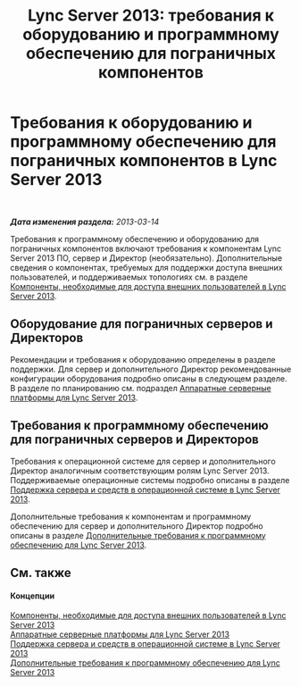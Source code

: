 ﻿---
title: 'Lync Server 2013: требования к оборудованию и программному обеспечению для пограничных компонентов'
TOCTitle: Требования к оборудованию и программному обеспечению для пограничных компонентов
ms:assetid: beac1140-e303-488a-ac9f-fc86dcb1987d
ms:mtpsurl: https://technet.microsoft.com/ru-ru/library/Gg412931(v=OCS.15)
ms:contentKeyID: 49311007
ms.date: 07/21/2017
mtps_version: v=OCS.15
ms.translationtype: HT
---

# Требования к оборудованию и программному обеспечению для пограничных компонентов в Lync Server 2013

 

_**Дата изменения раздела:** 2013-03-14_

Требования к программному обеспечению и оборудованию для пограничных компонентов включают требования к компонентам Lync Server 2013 ПО, сервер и Директор (необязательно). Дополнительные сведения о компонентах, требуемых для поддержки доступа внешних пользователей, и поддерживаемых топологиях см. в разделе [Компоненты, необходимые для доступа внешних пользователей в Lync Server 2013](lync-server-2013-components-required-for-external-user-access.md).

## Оборудование для пограничных серверов и Директоров

Рекомендации и требования к оборудованию определены в разделе поддержки. Для сервер и дополнительного Директор рекомендованные конфигурации оборудования подробно описаны в следующем разделе. В разделе по планированию см. подраздел [Аппаратные серверные платформы для Lync Server 2013](lync-server-2013-server-hardware-platforms.md).

## Требования к программному обеспечению для пограничных серверов и Директоров

Требования к операционной системе для сервер и дополнительного Директор аналогичным соответствующим ролям Lync Server 2013. Поддерживаемые операционные системы подробно описаны в разделе [Поддержка сервера и средств в операционной системе в Lync Server 2013](lync-server-2013-server-and-tools-operating-system-support.md).

Дополнительные требования к компонентам и программному обеспечению для сервер и дополнительного Директор подробно описаны в разделе [Дополнительные требования к программному обеспечению для Lync Server 2013](lync-server-2013-additional-software-requirements.md).

## См. также

#### Концепции

[Компоненты, необходимые для доступа внешних пользователей в Lync Server 2013](lync-server-2013-components-required-for-external-user-access.md)  
[Аппаратные серверные платформы для Lync Server 2013](lync-server-2013-server-hardware-platforms.md)  
[Поддержка сервера и средств в операционной системе в Lync Server 2013](lync-server-2013-server-and-tools-operating-system-support.md)  
[Дополнительные требования к программному обеспечению для Lync Server 2013](lync-server-2013-additional-software-requirements.md)

